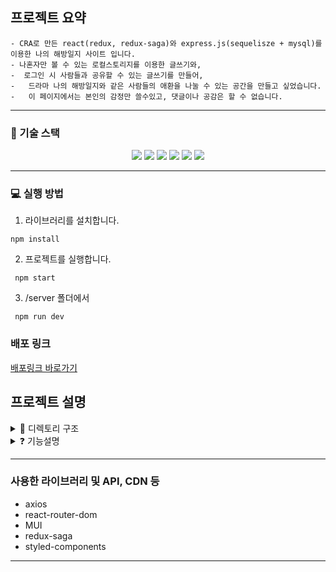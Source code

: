 ## 프로젝트 요약

```
- CRA로 만든 react(redux, redux-saga)와 express.js(sequelisze + mysql)를 이용한 나의 해방일지 사이트 입니다.
- 나혼자만 볼 수 있는 로컬스토리지를 이용한 글쓰기와,
-  로그인 시 사람들과 공유할 수 있는 글쓰기를 만들어,
-   드라마 나의 해방일지와 같은 사람들의 애환을 나눌 수 있는 공간을 만들고 싶었습니다. 
-   이 페이지에서는 본인의 감정만 쓸수있고, 댓글이나 공감은 할 수 없습니다.
```

---

### 🔧 기술 스택

<div align=center> 
  <img src="https://img.shields.io/badge/react-61DAFB?style=for-the-badge&logo=react&logoColor=black"/> 
  <img src="https://img.shields.io/badge/javascript-F7DF1E?style=for-the-badge&logo=javascript&logoColor=black"/>   
    <img src="https://img.shields.io/badge/REDUX-764ABC?style=for-the-badge&logo=REDUX&logoColor=black"/>  
    <img src="https://img.shields.io/badge/MUI-DB7093?style=for-the-badge&logo=MUI&logoColor=black"/>   
 <img src="https://img.shields.io/badge/Redux_Saga-999999?style=for-the-badge&logo=Redux-Saga&logoColor=black"/>   
  <img src="https://img.shields.io/badge/Sequelize-52B0E7?style=for-the-badge&logo=Sequelize&logoColor=black"/>   
 
</div>

---

### 💻 실행 방법

1.  라이브러리를 설치합니다.

```
npm install
```

2.  프로젝트를 실행합니다.

```
 npm start
```

3. /server 폴더에서 
```
 npm run dev
```

### 배포 링크

[배포링크 바로가기](https://myliberationnotes-c95d3.web.app/liberty)
<br/>

## 프로젝트 설명

<details>
<summary>  📂 디렉토리 구조</summary>
<div markdown="1">

```
🗂 server
  ...
🗂 src
 ┣ 📁 components
 	┣ AppLayout.js
    ┣ Footer.js
    ┣ Introduce.js
    ┣ LibertyDetail.js
    ┣ LibertyEdit.js
    ┣ LibertyItem.js
    ┣ MainContent.js
    ┣ Random.js
    ┣ Script.js
    ┣ Time.js
    ┗ ScrollRestoration.js 
 ┣ 📁 HOC
    ┗ Auth.js
 ┣ 📁 reducers
    ┣ index.js
    ┣ news.js
    ┣ post.js
    ┗ user.js    
 ┣ 📁 sagas
    ┣ index.js
    ┣ post.js
    ┗ user.js 
 ┣ 📂 pages
    ┣ intro.js
    ┣ Liberty.js
    ┣ Main.js
    ┣ MyPage.js
    ┣ Signup.js
    ┗ Login.js
 ┣ 📂 store
   ┣ configureStore.js
   ┗ dummyScript.js
 ┣ 📂 utils
   ┣ backToTop.js
   ┗ scrollEvent.js
 ┣ animation.css
 ┣ App.js
 ┣ App.css
 ┣ index.js
 
```

</div>
</details>

<details>
<summary>❓ 기능설명</summary>
<div markdown="1">

```

```
</div>
</details>


---


### 사용한 라이브러리 및 API, CDN 등

- axios
- react-router-dom
- MUI
- redux-saga
- styled-components

---






